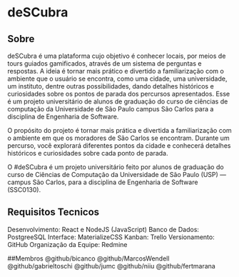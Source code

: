 # deSCubra
## Sobre
deSCubra é uma plataforma cujo objetivo é conhecer locais, por meios de tours guiados gamificados, através de um sistema de perguntas e respostas. A ideia é tornar mais prático e divertido a familiarização com o ambiente que o usuário se encontra, como uma cidade, uma universidade, um instituto, dentre outras possibilidades, dando detalhes históricos e curiosidades sobre os pontos de parada dos percursos apresentados.
Esse é um projeto universitário de alunos de graduação do curso de ciências de computação da Universidade de São Paulo campus São Carlos para a disciplina de Engenharia de Software. 

O propósito do projeto é tornar mais prática e divertida a familiarização com o ambiente em que os moradores de São Carlos se encontram. Durante um percurso, você explorará diferentes pontos da cidade e conhecerá detalhes históricos e curiosidades sobre cada ponto de parada.

O #deSCubra é um projeto universitário feito por alunos de graduação do curso de Ciências de Computação da Universidade de São Paulo (USP) ― campus São Carlos, para a disciplina de Engenharia de Software (SSC0130).

## Requisitos Tecnicos
Desenvolvimento: React e NodeJS (JavaScript)
Banco de Dados: PostgreeSQL
Interface: MaterializeCSS
Kanban: Trello
Versionamento: GitHub
Organização da Equipe: Redmine

##Membros
@github/bicanco
@github/MarcosWendell
@github/gabrieltoschi
@github/jumc
@github/niiu
@github/fertmarana